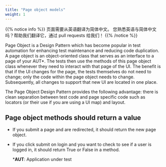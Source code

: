 ```yaml
---
title: "Page object models"
weight: 1
---
```


{{% notice info %}}
<i class="fas fa-language"></i> 页面需要从英语翻译为简体中文。
您熟悉英语与简体中文吗？帮助我们翻译它，通过 pull requests 给我们！
{{% /notice %}}

Page Object is a Design Pattern which has become popular in test
automation for enhancing test maintenance and reducing code
duplication. A page object is an object-oriented class that serves as
an interface to a page of your AUT*. The tests then use the methods of
this page object class whenever they need to interact with that page
of the UI. The benefit is that if the UI changes for the page, the
tests themselves do not need to change; only the code within the page
object needs to change. Subsequently, all changes to support that new
UI are located in one place.

The Page Object Design Pattern provides the following advantage:
there is clean separation between test code and page specific code
such as locators (or their use if you are using a UI map) and layout.


## Page object methods should return a value

* If you submit a page and are redirected,
  it should return the new page object.
* If you click submit on login
  and you want to check to see if a user is logged in,
  it should return True or False in a method.
  

  ***AUT**: Application under test

